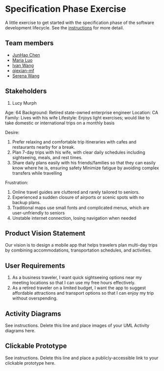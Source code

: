 # Specification Phase Exercise

A little exercise to get started with the specification phase of the software development lifecycle. See the [instructions](instructions.md) for more detail.

## Team members

- [JunHao Chen](https://github.com/JunHaoChen16)
- [Maria Luo](https://github.com/MariaLuo826)
- [Ivan Wang](https://github.com/Ivan-Wang-tech)
- [qiexian-mf](https://github.com/qiexian-mf)
- [Serena Wang](https://github.com/serena0615)

## Stakeholders

1. Lucy Murph

Age: 64
Background: Retired state-owned enterprise engineer
Location: CA
Family: Lives with his wife
Lifestyle: Enjoys light exercises; would like to take domestic or international trips on a monthly basis

Desire:
1. Prefer relaxing and comfortable trip itineraries with cafes and restaurants nearby for a break.
2. Plan 7-day trips with his wife, with clear daily schedules including sightseeing, meals, and rest times.
3. Share daily plans easily with his friends/families so that they can easily know where he is, ensuring safety
Minimize fatigue by avoiding complex transfers while travelling

Frustration:
1. Online travel guides are cluttered and rarely tailored to seniors.
2. Experienced a sudden closure of airports or scenic spots with no backup plans.
3. Traditional maps use small fonts and complicated menus, which are user-unfriendly to seniors
4. Unstable internet connection, losing navigation when needed


## Product Vision Statement

Our vision is to design a mobile app that helps travelers plan multi-day trips by combining accommodations, transportation schedules, and activities. 

## User Requirements

1. As a business traveler, I want quick sightseeing options near my meeting locations so that I can use my free hours effectively.
2. As a retired traveler on a limited budget, I want the app to suggest affordable attractions and transport options so that I can enjoy my trip without overspending. 


## Activity Diagrams

See instructions. Delete this line and place images of your UML Activity diagrams here.

## Clickable Prototype

See instructions. Delete this line and place a publicly-accessible link to your clickable prototype here.
